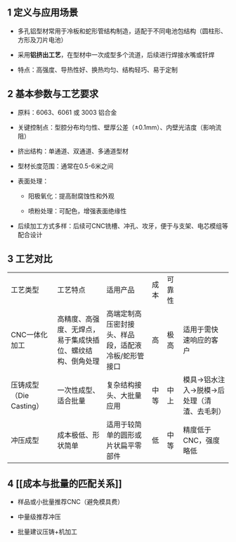 ## 1 **定义与应用场景**

- 多孔铝型材常用于冷板和蛇形管结构制造，适配于不同电池包结构（圆柱形、方形及刀片电池）
    
- 采用**铝挤出工艺**，在型材中一次成型多个流道，后续进行焊接水嘴或钎焊
    
- 特点：高强度、导热性好、换热均匀、结构轻巧、易于定制
    

## 2 **基本参数与工艺要求**

- 原料：6063、6061 或 3003 铝合金
    
- 关键控制点：型腔分布均匀性、壁厚公差（±0.1mm）、内壁光洁度（影响流阻）
    
- 挤出结构：单通道、双通道、多通道型材
    
- 型材长度范围：通常在0.5-6米之间
    
- 表面处理：
    
    - 阳极氧化：提高耐腐蚀性和外观
        
    - 喷粉处理：可配色，增强表面绝缘性
        
- 后续加工方式多样：后续可CNC铣槽、冲孔、攻牙，便于与支架、电芯模组等配合设计

## 3 工艺对比

|   |   |   |   |   |   |
|---|---|---|---|---|---|
|工艺类型|工艺特点|适用产品|成本|可靠性||
|CNC一体化加工|高精度、高强度、无焊点，易于集成快插位、螺纹结构、倒角处理|高端定制高压密封接头、样品段，适配液冷板/蛇形管接口|高|极高|适用于需快速响应的客户|
|压铸成型（Die Casting）|一次性成型、适合批量|复杂结构接头、大批量应用|中等|中上|模具→铝水注入→脱模→后处理（清渣、去毛刺）|
|冲压成型|成本极低、形状简单|适用于较简单的圆形或片状扁平零部件|低|中等|精度低于CNC，强度略低|

## 4 [[**成本与批量的匹配关系**]]

- 样品或小批量推荐CNC（避免模具费）
    
- 中量级推荐冲压
    
- 批量建议压铸+机加工